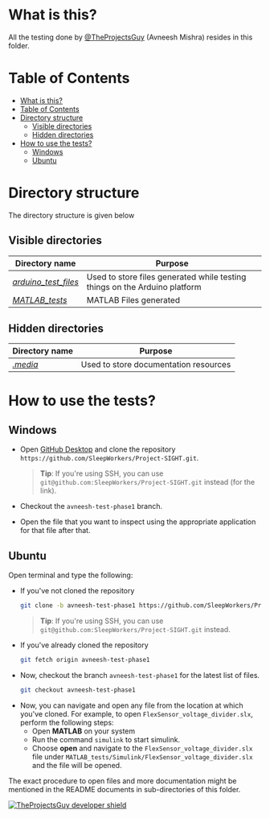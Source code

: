 # What is this?
All the testing done by [@TheProjectsGuy](https://github.com/TheProjectsGuy) (Avneesh Mishra) resides in this folder.

# Table of Contents
- [What is this?](#what-is-this)
- [Table of Contents](#table-of-contents)
- [Directory structure](#directory-structure)
  - [Visible directories](#visible-directories)
  - [Hidden directories](#hidden-directories)
- [How to use the tests?](#how-to-use-the-tests)
  - [Windows](#windows)
  - [Ubuntu](#ubuntu)

# Directory structure
The directory structure is given below

## Visible directories
| **Directory name** | **Purpose** |
| --- | --- |
| [*arduino\_test\_files*](./arduino_test_files/) | Used to store files generated while testing things on the Arduino platform |
| [*MATLAB\_tests*](./MATLAB_tests/) | MATLAB Files generated |

## Hidden directories
| **Directory name** | **Purpose** |
| --- | --- |
| [*.media*](./.media) | Used to store documentation resources |

# How to use the tests?

## Windows
- Open [GitHub Desktop](https://desktop.github.com/) and clone the repository `https://github.com/SleepWorkers/Project-SIGHT.git`.
    > **Tip**: If you're using SSH, you can use `git@github.com:SleepWorkers/Project-SIGHT.git` instead (for the link).

- Checkout the `avneesh-test-phase1` branch.
- Open the file that you want to inspect using the appropriate application for that file after that.

## Ubuntu
Open terminal and type the following:
- If you've not cloned the repository
    ```bash
    git clone -b avneesh-test-phase1 https://github.com/SleepWorkers/Project-SIGHT.git
    ```
    > **Tip**: If you're using SSH, you can use `git@github.com:SleepWorkers/Project-SIGHT.git` instead.
- If you've already cloned the repository
    ```bash
    git fetch origin avneesh-test-phase1
    ```
- Now, checkout the branch `avneesh-test-phase1` for the latest list of files.
    ```bash
    git checkout avneesh-test-phase1
    ```
- Now, you can navigate and open any file from the location at which you've cloned. For example, to open `FlexSensor_voltage_divider.slx`, perform the following steps:
  - Open **MATLAB** on your system
  - Run the command `simulink` to start simulink.
  - Choose **open** and navigate to the `FlexSensor_voltage_divider.slx` file under `MATLAB_tests/Simulink/FlexSensor_voltage_divider.slx` and the file will be opened.

The exact procedure to open files and more documentation might be mentioned in the README documents in sub-directories of this folder.

[![TheProjectsGuy developer shield](https://img.shields.io/badge/Dev-TheProjectsGuy-0061ff.svg)](https://github.com/TheProjectsGuy)
